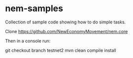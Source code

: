 # nem-samples
Collection of sample code showing how to do simple tasks.

Clone https://github.com/NewEconomyMovement/nem.core

Then in a console run:

git checkout branch testnet2
mvn clean compile install
